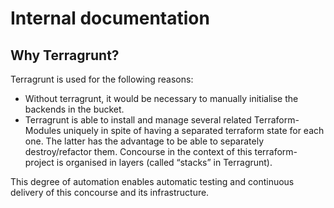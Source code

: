 # Internal documentation

## Why Terragrunt?

Terragrunt is used for the following reasons:

 * Without terragrunt, it would be necessary to manually initialise the backends in the bucket.
 * Terragrunt is able to install and manage several related Terraform-Modules uniquely in spite of having a separated terraform state for each one. The latter has the advantage to be able to separately destroy/refactor them. Concourse in the context of this terraform-project is organised in layers (called “stacks” in Terragrunt).

This degree of automation enables automatic testing and continuous delivery of this concourse and its infrastructure.